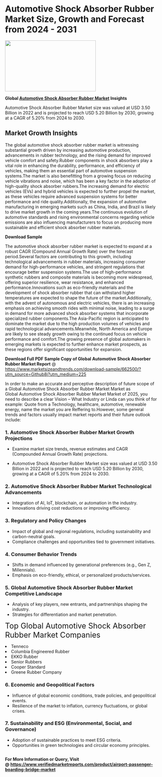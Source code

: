 <H1>Automotive Shock Absorber Rubber Market Size, Growth and Forecast from 2024 - 2031</H1><img class="aligncenter size-medium wp-image-584254" src="https://thirdeyenews.in/wp-content/uploads/2024/09/Global-Market-Research-300x168.jpeg" alt="" width="300" height="168" /><p><strong>Global&nbsp;<a href="https://www.marketsizeandtrends.com/download-sample/662500/?utm_source=Github8j?utm_medium=225">Automotive Shock Absorber Rubber Market</a> Insights</strong></p><p>Automotive Shock Absorber Rubber Market size was valued at USD 3.50 Billion in 2022 and is projected to reach USD 5.20 Billion by 2030, growing at a CAGR of 5.20% from 2024 to 2030.</p><p><h2>Market Growth Insights</h2> <p>The global automotive shock absorber rubber market is witnessing substantial growth driven by increasing automotive production, advancements in rubber technology, and the rising demand for improved vehicle comfort and safety.Rubber components in shock absorbers play a vital role in enhancing the durability, performance, and efficiency of vehicles, making them an essential part of automotive suspension systems.The market is also benefitting from a growing focus on reducing vehicle vibrations and noise, which has been a key factor in the adoption of high-quality shock absorber rubbers.The increasing demand for electric vehicles (EVs) and hybrid vehicles is expected to further propel the market, as these vehicles require advanced suspension systems for better performance and ride quality.Additionally, the expansion of automotive manufacturing in emerging markets such as China, India, and Brazil is likely to drive market growth in the coming years.The continuous evolution of automotive standards and rising environmental concerns regarding vehicle emissions are also influencing manufacturers to focus on producing more sustainable and efficient shock absorber rubber materials.</p> <p><strong>Download Sample</strong></p> <p>The automotive shock absorber rubber market is expected to expand at a robust CAGR (Compound Annual Growth Rate) over the forecast period.Several factors are contributing to this growth, including technological advancements in rubber materials, increasing consumer demand for high-performance vehicles, and stringent regulations that encourage better suspension systems.The use of high-performance synthetic rubbers and composite materials is becoming more widespread, offering superior resilience, wear resistance, and enhanced performance.Innovations such as eco-friendly materials and the development of shock absorber rubber that can withstand higher temperatures are expected to shape the future of the market.Additionally, with the advent of autonomous and electric vehicles, there is an increasing emphasis on achieving smooth rides with minimal noise, leading to a surge in demand for more advanced shock absorber systems that incorporate specialized rubber components.The Asia-Pacific region is anticipated to dominate the market due to the high production volumes of vehicles and rapid technological advancements.Meanwhile, North America and Europe are likely to see steady growth owing to the continued focus on vehicle performance and comfort.The growing presence of global automakers in emerging markets is expected to further enhance market prospects, as these regions offer significant opportunities for expansion.<p><span class=""><strong>Download Full PDF Sample Copy of Global Automotive Shock Absorber Rubber Market Report</strong> @ <a href="https://www.marketsizeandtrends.com/download-sample/662500/?utm_source=Github8j?utm_medium=225" target="_blank">https://www.marketsizeandtrends.com/download-sample/662500/?utm_source=Github8j?utm_medium=225</a></span></p><p>In order to make an accurate and perceptive description of future scope of a Global&nbsp;Automotive Shock Absorber Rubber Market Market as Global&nbsp;Automotive Shock Absorber Rubber Market Market of 2025, you need to describe a clear Vision &ndash; What Industry or Linda can you think of for example: Quote from a Technology, healthcare, automotive, renewable energy, name the market you are Reffering to.However, some general trends and factors usually impact market reports and their future outlook include:</p><h3>1.&nbsp;<strong>Automotive Shock Absorber Rubber Market Growth Projections</strong></h3><ul><li>Examine market size trends, revenue estimates and CAGR (Compounded Annual Growth Rate) projections.</li><li><p>Automotive Shock Absorber Rubber Market size was valued at USD 3.50 Billion in 2022 and is projected to reach USD 5.20 Billion by 2030, growing at a CAGR of 5.20% from 2024 to 2030.</p></li></ul><h3>2.&nbsp;<strong>Automotive Shock Absorber Rubber Market Technological Advancements</strong></h3><ul><li>Integration of AI, IoT, blockchain, or automation in the industry.</li><li>Innovations driving cost reductions or improving efficiency.</li></ul><h3>3.&nbsp;<strong>Regulatory and Policy Changes</strong></h3><ul><li>Impact of global and regional regulations, including sustainability and carbon-neutral goals.</li><li>Compliance challenges and opportunities tied to government initiatives.</li></ul><h3>4.&nbsp;<strong>Consumer Behavior Trends</strong></h3><ul><li>Shifts in demand influenced by generational preferences (e.g., Gen Z, Millennials).</li><li>Emphasis on eco-friendly, ethical, or personalized products/services.</li></ul><h3>5.&nbsp;<strong>Global Automotive Shock Absorber Rubber Market Competitive Landscape</strong></h3><ul><li>Analysis of key players, new entrants, and partnerships shaping the industry.</li><li>Strategies for differentiation and market penetration.</li></ul><p data-pm-slice="1 1 []"><span style="color: inherit; font-family: inherit; font-size: 25px;">Top Global Automotive Shock Absorber Rubber Market Companies</span></p><div class="" data-test-id=""><p><li>Tenneco</li><li> Columbia Engineered Rubber</li><li> EKKO Rubber</li><li> Senior Rubbers</li><li> Cooper Standard</li><li> Greene Rubber Company</li></p></div><h3>6.&nbsp;<strong>Economic and Geopolitical Factors</strong></h3><ul><li>Influence of global economic conditions, trade policies, and geopolitical events.</li><li>Resilience of the market to inflation, currency fluctuations, or global crises.</li></ul><h3>7.&nbsp;<strong>Sustainability and ESG (Environmental, Social, and Governance)</strong></h3><ul><li>Adoption of sustainable practices to meet ESG criteria.</li><li>Opportunities in green technologies and circular economy principles.</li></ul><h2><strong style="font-size: 14px;">For More Information or Query, Visit @&nbsp;</strong><a style="background-color: #ffffff; font-size: 14px;" href="https://www.marketsizeandtrends.com/report/automotive-shock-absorber-rubber-market/" target="_blank">https://www.verifiedmarketreports.com/product/airport-passenger-boarding-bridge-market</a></h2>
